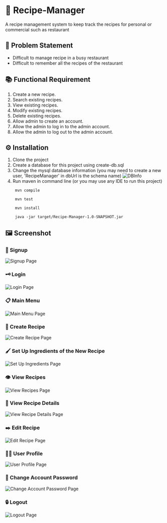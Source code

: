 # :ramen: Recipe-Manager
A recipe management system to keep track the recipes for personal or commercial such as restaurant

## :loudspeaker: Problem Statement
- Difficult to manage recipe in a busy restaurant
- Difficult to remember all the recipes of the restaurant


## :books: Functional Requirement
1.	Create a new recipe.
2.	Search existing recipes.
3.	View existing recipes.
4.	Modify existing recipes.
5.	Delete existing recipes.
6.	Allow admin to create an account.
7.	Allow the admin to log in to the admin account.
8.	Allow the admin to log out to the admin account.

## :gear: Installation
1. Clone the project
2. Create a database for this project using create-db.sql
3. Change the mysql database information (you may need to create a new user, 'RecipeManager' in dbUrl is the schema name) ![DBInfo](https://github.com/dingwei426/Recipe-Manager/blob/main/screenshot/DbInfo.png)
4. Run maven in command line (or you may use any IDE to run this project)
    ```
     mvn compile
     ```
    ```
     mvn test
     ```
    ```
     mvn install
     ```
    ```
     java -jar target/Recipe-Manager-1.0-SNAPSHOT.jar
     ```
   


## :framed_picture: Screenshot
### :memo: Signup
![Signup Page](https://github.com/dingwei426/Recipe-Manager/blob/main/screenshot/signup.png)

### :old_key: Login
![Login Page](https://github.com/dingwei426/Recipe-Manager/blob/main/screenshot/login.png)

### :clipboard:	Main Menu
![Main Menu Page](https://github.com/dingwei426/Recipe-Manager/blob/main/screenshot/main_menu.png)

### :receipt:	Create Recipe
![Create Recipe Page](https://github.com/dingwei426/Recipe-Manager/blob/main/screenshot/create_recipe.png)

### :paintbrush: Set Up Ingredients of the New Recipe
![Set Up Ingredients Page](https://github.com/dingwei426/Recipe-Manager/blob/main/screenshot/set_recipe_ingredients.png)

### :eye: View Recipes
![View Recipes Page](https://github.com/dingwei426/Recipe-Manager/blob/main/screenshot/view_recipes.png)

### :eyes: View Recipe Details
![View Recipe Details Page](https://github.com/dingwei426/Recipe-Manager/blob/main/screenshot/recipe_page.png)

### :black_nib:	Edit Recipe
![Edit Recipe Page](https://github.com/dingwei426/Recipe-Manager/blob/main/screenshot/edit_recipe.png)

### :technologist: User Profile
![User Profile Page](https://github.com/dingwei426/Recipe-Manager/blob/main/screenshot/user_profile.png)

### :closed_lock_with_key: Change Account Password
![Change Account Password Page](https://github.com/dingwei426/Recipe-Manager/blob/main/screenshot/change_password.png)

### :lock: Logout
![Logout Page](https://github.com/dingwei426/Recipe-Manager/blob/main/screenshot/logout.png)

